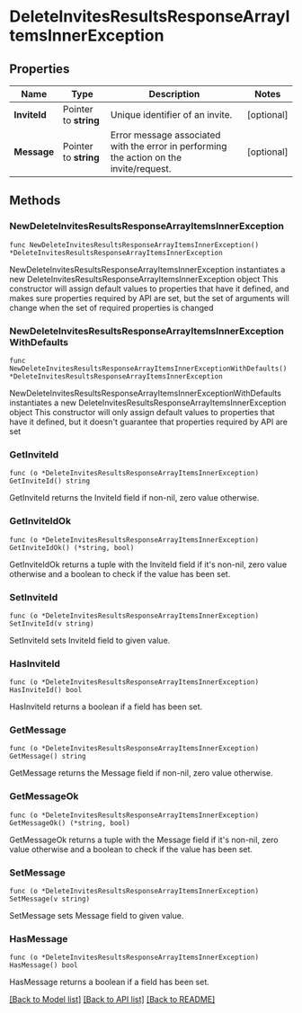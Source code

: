 # DeleteInvitesResultsResponseArrayItemsInnerException

## Properties

Name | Type | Description | Notes
------------ | ------------- | ------------- | -------------
**InviteId** | Pointer to **string** | Unique identifier of an invite. | [optional] 
**Message** | Pointer to **string** | Error message associated with the error in performing the action on the invite/request. | [optional] 

## Methods

### NewDeleteInvitesResultsResponseArrayItemsInnerException

`func NewDeleteInvitesResultsResponseArrayItemsInnerException() *DeleteInvitesResultsResponseArrayItemsInnerException`

NewDeleteInvitesResultsResponseArrayItemsInnerException instantiates a new DeleteInvitesResultsResponseArrayItemsInnerException object
This constructor will assign default values to properties that have it defined,
and makes sure properties required by API are set, but the set of arguments
will change when the set of required properties is changed

### NewDeleteInvitesResultsResponseArrayItemsInnerExceptionWithDefaults

`func NewDeleteInvitesResultsResponseArrayItemsInnerExceptionWithDefaults() *DeleteInvitesResultsResponseArrayItemsInnerException`

NewDeleteInvitesResultsResponseArrayItemsInnerExceptionWithDefaults instantiates a new DeleteInvitesResultsResponseArrayItemsInnerException object
This constructor will only assign default values to properties that have it defined,
but it doesn't guarantee that properties required by API are set

### GetInviteId

`func (o *DeleteInvitesResultsResponseArrayItemsInnerException) GetInviteId() string`

GetInviteId returns the InviteId field if non-nil, zero value otherwise.

### GetInviteIdOk

`func (o *DeleteInvitesResultsResponseArrayItemsInnerException) GetInviteIdOk() (*string, bool)`

GetInviteIdOk returns a tuple with the InviteId field if it's non-nil, zero value otherwise
and a boolean to check if the value has been set.

### SetInviteId

`func (o *DeleteInvitesResultsResponseArrayItemsInnerException) SetInviteId(v string)`

SetInviteId sets InviteId field to given value.

### HasInviteId

`func (o *DeleteInvitesResultsResponseArrayItemsInnerException) HasInviteId() bool`

HasInviteId returns a boolean if a field has been set.

### GetMessage

`func (o *DeleteInvitesResultsResponseArrayItemsInnerException) GetMessage() string`

GetMessage returns the Message field if non-nil, zero value otherwise.

### GetMessageOk

`func (o *DeleteInvitesResultsResponseArrayItemsInnerException) GetMessageOk() (*string, bool)`

GetMessageOk returns a tuple with the Message field if it's non-nil, zero value otherwise
and a boolean to check if the value has been set.

### SetMessage

`func (o *DeleteInvitesResultsResponseArrayItemsInnerException) SetMessage(v string)`

SetMessage sets Message field to given value.

### HasMessage

`func (o *DeleteInvitesResultsResponseArrayItemsInnerException) HasMessage() bool`

HasMessage returns a boolean if a field has been set.


[[Back to Model list]](../README.md#documentation-for-models) [[Back to API list]](../README.md#documentation-for-api-endpoints) [[Back to README]](../README.md)



